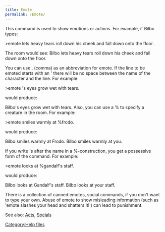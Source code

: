 ```yaml
---
title: Emote
permalink: /Emote/
---
```


This command is used to show emotions or actions. For example, if Bilbo
types:

\>emote lets heavy tears roll down his cheek and fall down onto the
floor.

The room would see: Bilbo lets heavy tears roll down his cheek and fall
down onto the floor.

You can use , (comma) as an abbreviation for emote. If the line to be
emoted starts with an ' there will be no space between the name of the
character and the line. For example:

\>emote 's eyes grow wet with tears.

would produce:

Bilbo's eyes grow wet with tears. Also, you can use a % to specify a
creature in the room. For example:

\>emote smiles warmly at %frodo.

would produce:

<to the room> Bilbo smiles warmly at Frodo. <to Frodo> Bilbo smiles
warmly at you.

If you write 's after the name in a %-construction, you get a possessive
form of the command. For example:

\>emote looks at %gandalf's staff.

would produce:

<to the room> Bilbo looks at Gandalf's staff. <to Gandalf> Bilbo looks
at your staff.

There is a collection of canned emotes, social commands, if you don't
want to type your own. Abuse of emote to show misleading information
(such as 'emote slashes your head and shatters it!') can lead to
punishment.

See also: [Acts](Acts "wikilink"), [Socials](Socials "wikilink")

[Category:Help files](Category:Help_files "wikilink")